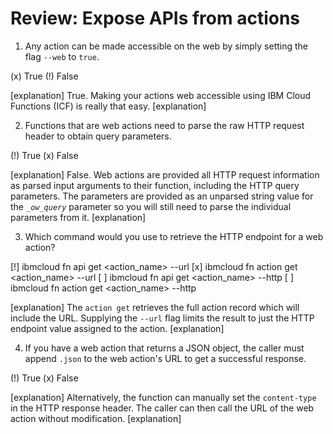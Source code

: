 <!--
#
# Licensed to the Apache Software Foundation (ASF) under one or more
# contributor license agreements.  See the NOTICE file distributed with
# this work for additional information regarding copyright ownership.
# The ASF licenses this file to You under the Apache License, Version 2.0
# (the "License"); you may not use this file except in compliance with
# the License.  You may obtain a copy of the License at
#
#     http://www.apache.org/licenses/LICENSE-2.0
#
# Unless required by applicable law or agreed to in writing, software
# distributed under the License is distributed on an "AS IS" BASIS,
# WITHOUT WARRANTIES OR CONDITIONS OF ANY KIND, either express or implied.
# See the License for the specific language governing permissions and
# limitations under the License.
#
-->

# Review: Expose APIs from actions

1. Any action can be made accessible on the web by simply setting the flag <code>--web</code> to <code>true</code>.

(x) True
(!) False

[explanation]
True. Making your actions web accessible using IBM Cloud Functions (ICF) is really that easy.
[explanation]

2. Functions that are web actions need to parse the raw HTTP request header to obtain query parameters.

(!) True
(x) False

[explanation]
False. Web actions are provided all HTTP request information as parsed input arguments to their function, including the HTTP query parameters.  The parameters are provided as an unparsed string value for the <code>__ow_query_</code> parameter so you will still need to parse the individual parameters from it.
[explanation]

3. Which command would you use to retrieve the HTTP endpoint for a web action?

[!] ibmcloud fn api get &lt;action_name&gt;  --url
[x] ibmcloud fn action get &lt;action_name&gt; --url
[ ] ibmcloud fn api get &lt;action_name&gt; --http
[ ] ibmcloud fn action get &lt;action_name&gt; --http

[explanation]
The `action get` retrieves the full action record which will include the URL. Supplying the `--url` flag limits the result to just the HTTP endpoint value assigned to the action.
[explanation]

4. If you have a web action that returns a JSON object, the caller must append <code>.json</code> to the web action's URL to get a successful response.

(!) True
(x) False

[explanation]
Alternatively, the function can manually set the <code>content-type</code> in the HTTP response header.  The caller can then call the URL of the web action without modification.
[explanation]
